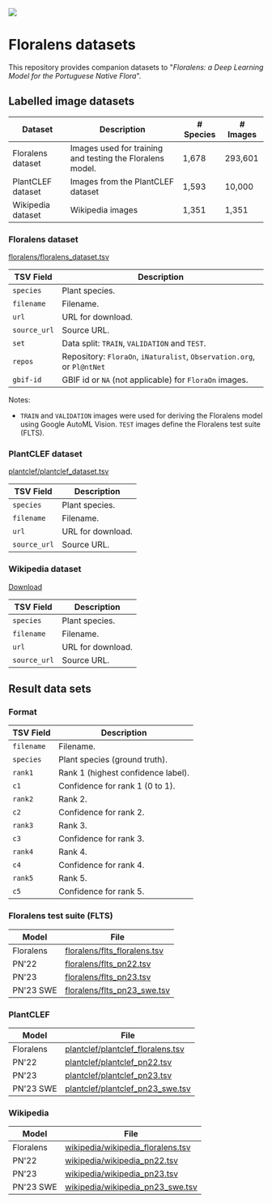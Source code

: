 ![](https://zenodo.org/badge/DOI/10.5281/zenodo.10639702.svg)

# Floralens datasets

This repository provides companion datasets to "_Floralens: a Deep Learning Model for the Portuguese Native Flora_".

## Labelled image datasets

Dataset | Description | # Species | # Images
--------|-------------|-----------|---------
Floralens dataset | Images used for training and testing the Floralens model. | 1,678 | 293,601
PlantCLEF dataset | Images from the PlantCLEF dataset | 1,593 | 10,000
Wikipedia dataset | Wikipedia images | 1,351 | 1,351


### Floralens dataset

[floralens/floralens_dataset.tsv](floralens/floralens_dataset.tsv)

TSV Field | Description
----------|------------
`species` | Plant species.
`filename`| Filename.
`url`     | URL for download.
`source_url`| Source URL.
`set`     | Data split: `TRAIN`, `VALIDATION` and `TEST`. 
`repos`  | Repository: `FloraOn`, `iNaturalist`, `Observation.org`, or `Pl@ntNet`
`gbif-id` | GBIF id or `NA` (not applicable) for `FloraOn` images.

Notes:

- `TRAIN` and `VALIDATION` images were
used for deriving the Floralens model using Google AutoML Vision. `TEST` images define the Floralens test suite (FLTS).


### PlantCLEF dataset

[plantclef/plantclef_dataset.tsv](plantclef/plantclef_dataset.tsv)

TSV Field | Description
----------|------------
`species` | Plant species.
`filename`| Filename.
`url`     | URL for download.
`source_url`| Source URL.

### Wikipedia dataset

[Download](wikipedia/wikipedia_dataset.tsv)

TSV Field | Description
----------|------------
`species` | Plant species.
`filename`| Filename.
`url`     | URL for download.
`source_url`| Source URL.


## Result data sets 

### Format 


TSV Field | Description
----------|------------
`filename`| Filename.
`species` | Plant species (ground truth).
`rank1`     | Rank 1 (highest confidence label).
`c1`        | Confidence for rank 1 (0 to 1).
`rank2` | Rank 2.
`c2`    | Confidence for rank 2.
`rank3` | Rank 3.
`c3`    | Confidence for rank 3.
`rank4` | Rank 4.
`c4`    | Confidence for rank 4.
`rank5` | Rank 5.
`c5`    | Confidence for rank 5.


### Floralens test suite (FLTS)

Model | File 
--------|-----------
Floralens | [floralens/flts_floralens.tsv](floralens/flts_floralens.tsv)
PN'22 | [floralens/flts_pn22.tsv](floralens/flts_pn22.tsv)   
PN'23 | [floralens/flts_pn23.tsv](floralens/flts_pn23.tsv)   
PN'23 SWE | [floralens/flts\_pn23\_swe.tsv](floralens/flts_pn23_swe.tsv)

### PlantCLEF

Model | File 
--------|-----------
Floralens | [plantclef/plantclef_floralens.tsv](floralens/flts_floralens.tsv)
PN'22 | [plantclef/plantclef_pn22.tsv](plantclef/flts_pn22.tsv)   
PN'23 | [plantclef/plantclef_pn23.tsv](plantclef/flts_pn23.tsv)   
PN'23 SWE | [plantclef/plantclef\_pn23\_swe.tsv](plantclef/plantclef_pn23_swe.tsv)

### Wikipedia

Model | File
--------|-----------
Floralens | [wikipedia/wikipedia_floralens.tsv](floralens/flts_floralens.tsv)
PN'22 | [wikipedia/wikipedia_pn22.tsv](wikipedia/flts_pn22.tsv)
PN'23 | [wikipedia/wikipedia_pn23.tsv](wikipedia/flts_pn23.tsv)
PN'23 SWE | [wikipedia/wikipedia\_pn23\_swe.tsv](wikipedia/wikipedia_pn23_swe.tsv)
